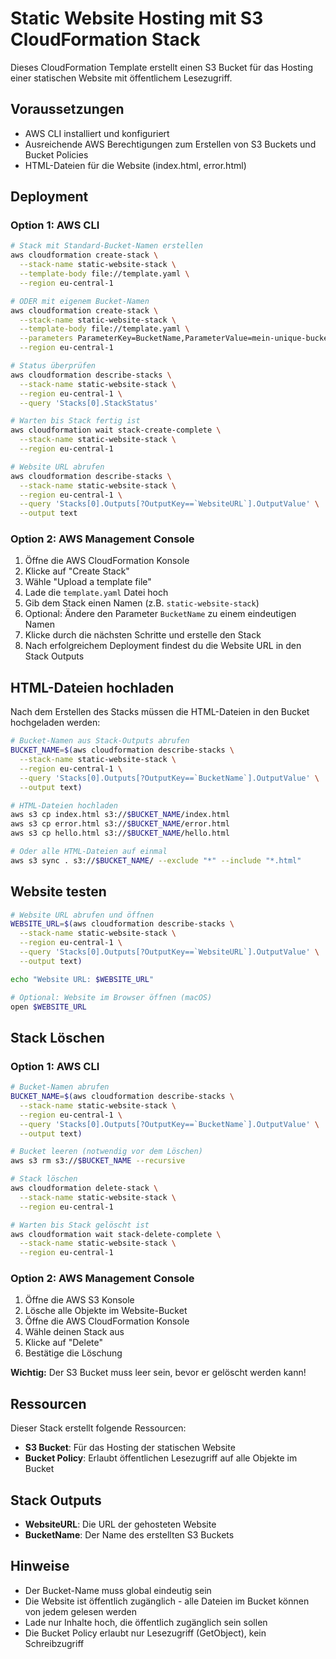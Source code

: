 # Static Website Hosting mit S3 CloudFormation Stack

Dieses CloudFormation Template erstellt einen S3 Bucket für das Hosting einer statischen Website mit öffentlichem Lesezugriff.

## Voraussetzungen

- AWS CLI installiert und konfiguriert
- Ausreichende AWS Berechtigungen zum Erstellen von S3 Buckets und Bucket Policies
- HTML-Dateien für die Website (index.html, error.html)

## Deployment

### Option 1: AWS CLI

```bash
# Stack mit Standard-Bucket-Namen erstellen
aws cloudformation create-stack \
  --stack-name static-website-stack \
  --template-body file://template.yaml \
  --region eu-central-1

# ODER mit eigenem Bucket-Namen
aws cloudformation create-stack \
  --stack-name static-website-stack \
  --template-body file://template.yaml \
  --parameters ParameterKey=BucketName,ParameterValue=mein-unique-bucket-name \
  --region eu-central-1

# Status überprüfen
aws cloudformation describe-stacks \
  --stack-name static-website-stack \
  --region eu-central-1 \
  --query 'Stacks[0].StackStatus'

# Warten bis Stack fertig ist
aws cloudformation wait stack-create-complete \
  --stack-name static-website-stack \
  --region eu-central-1

# Website URL abrufen
aws cloudformation describe-stacks \
  --stack-name static-website-stack \
  --region eu-central-1 \
  --query 'Stacks[0].Outputs[?OutputKey==`WebsiteURL`].OutputValue' \
  --output text
```

### Option 2: AWS Management Console

1. Öffne die AWS CloudFormation Konsole
2. Klicke auf "Create Stack"
3. Wähle "Upload a template file"
4. Lade die `template.yaml` Datei hoch
5. Gib dem Stack einen Namen (z.B. `static-website-stack`)
6. Optional: Ändere den Parameter `BucketName` zu einem eindeutigen Namen
7. Klicke durch die nächsten Schritte und erstelle den Stack
8. Nach erfolgreichem Deployment findest du die Website URL in den Stack Outputs

## HTML-Dateien hochladen

Nach dem Erstellen des Stacks müssen die HTML-Dateien in den Bucket hochgeladen werden:

```bash
# Bucket-Namen aus Stack-Outputs abrufen
BUCKET_NAME=$(aws cloudformation describe-stacks \
  --stack-name static-website-stack \
  --region eu-central-1 \
  --query 'Stacks[0].Outputs[?OutputKey==`BucketName`].OutputValue' \
  --output text)

# HTML-Dateien hochladen
aws s3 cp index.html s3://$BUCKET_NAME/index.html
aws s3 cp error.html s3://$BUCKET_NAME/error.html
aws s3 cp hello.html s3://$BUCKET_NAME/hello.html

# Oder alle HTML-Dateien auf einmal
aws s3 sync . s3://$BUCKET_NAME/ --exclude "*" --include "*.html"
```

## Website testen

```bash
# Website URL abrufen und öffnen
WEBSITE_URL=$(aws cloudformation describe-stacks \
  --stack-name static-website-stack \
  --region eu-central-1 \
  --query 'Stacks[0].Outputs[?OutputKey==`WebsiteURL`].OutputValue' \
  --output text)

echo "Website URL: $WEBSITE_URL"

# Optional: Website im Browser öffnen (macOS)
open $WEBSITE_URL
```

## Stack Löschen

### Option 1: AWS CLI

```bash
# Bucket-Namen abrufen
BUCKET_NAME=$(aws cloudformation describe-stacks \
  --stack-name static-website-stack \
  --region eu-central-1 \
  --query 'Stacks[0].Outputs[?OutputKey==`BucketName`].OutputValue' \
  --output text)

# Bucket leeren (notwendig vor dem Löschen)
aws s3 rm s3://$BUCKET_NAME --recursive

# Stack löschen
aws cloudformation delete-stack \
  --stack-name static-website-stack \
  --region eu-central-1

# Warten bis Stack gelöscht ist
aws cloudformation wait stack-delete-complete \
  --stack-name static-website-stack \
  --region eu-central-1
```

### Option 2: AWS Management Console

1. Öffne die AWS S3 Konsole
2. Lösche alle Objekte im Website-Bucket
3. Öffne die AWS CloudFormation Konsole
4. Wähle deinen Stack aus
5. Klicke auf "Delete"
6. Bestätige die Löschung

**Wichtig:** Der S3 Bucket muss leer sein, bevor er gelöscht werden kann!

## Ressourcen

Dieser Stack erstellt folgende Ressourcen:
- **S3 Bucket**: Für das Hosting der statischen Website
- **Bucket Policy**: Erlaubt öffentlichen Lesezugriff auf alle Objekte im Bucket

## Stack Outputs

- **WebsiteURL**: Die URL der gehosteten Website
- **BucketName**: Der Name des erstellten S3 Buckets

## Hinweise

- Der Bucket-Name muss global eindeutig sein
- Die Website ist öffentlich zugänglich - alle Dateien im Bucket können von jedem gelesen werden
- Lade nur Inhalte hoch, die öffentlich zugänglich sein sollen
- Die Bucket Policy erlaubt nur Lesezugriff (GetObject), kein Schreibzugriff